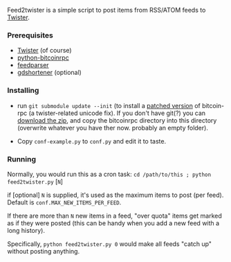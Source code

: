Feed2twister is a simple script to post items from RSS/ATOM feeds to [Twister](http://twister.net.co).

### Prerequisites

* [Twister](http://twister.net.co/) (of course)
* [python-bitcoinrpc](https://pypi.python.org/pypi/python-bitcoinrpc/)
* [feedparser](https://pypi.python.org/pypi/feedparser/)
* [gdshortener](https://github.com/torre76/gd_shortener/) (optional)

### Installing

 * run `git submodule update --init`
   (to install a [patched version](https://github.com/thedod/python-bitcoinrpc/tree/unicode-fix-for-twister)
   of bitcoin-rpc (a twister-related unicode fix).
   If you don't have git(?) you can [download the zip](https://github.com/thedod/python-bitcoinrpc/archive/unicode-fix-for-twister.zip),
   and copy the bitcoinrpc directory into this directory (overwrite whatever you have ther now. probably an empty folder).

 * Copy `conf-example.py` to `conf.py` and edit it to taste.

### Running

Normally, you would run this as a cron task: `cd /path/to/this ; python feed2twister.py` [`N`]

if [optional] `N` is supplied, it's used as the maximum items to post (per feed). Default is `conf.MAX_NEW_ITEMS_PER_FEED`.

If there are more than `N` new items in a feed, "over quota" items get marked as if they were posted
(this can be handy when you add a new feed with a long history).

Specifically, `python feed2twister.py 0` would make all feeds "catch up" without posting anything.
